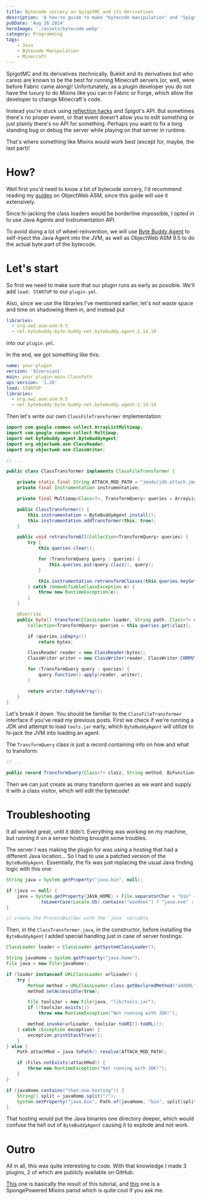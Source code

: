 ```yaml
---
title: Bytecode sorcery on SpigotMC and its derivatives
description: 'A how-to guide to make "bytecode manipulation" and "Spigot" best friends.'
pubDate: 'Aug 26 2024'
heroImage: './assets/bytecode.webp'
category: Programming
tags:
    - Java
    - Bytecode Manipulation
    - Minecraft
---
```


SpigotMC and its derivatives (technically, Bukkit and its derivatives but who cares) are known to be the best for running Minecraft servers (or, well, were before Fabric came along)!
Unfortunately, as a plugin developer you do not have the luxury to do Mixins like you can in Fabric or Forge, which allow the developer to change Minecraft's code.

Instead you're stuck using [reflection hacks](https://github.com/dmulloy2/ProtocolLib) and Spigot's API. But sometimes there's no proper event, or that event doesn't allow you to edit something
or just plainly there's no API for something. Perhaps you want to fix a long standing bug or debug the server while playing on that server in runtime.

That's where something like Mixins would work best (except for, maybe, the last part)!

# How?

Well first you'd need to know a bit of bytecode sorcery, I'd recommend reading my [guides](/blog/tags/bytecode%20manipulation) on ObjectWeb ASM, since this guide will use it extensively.

Since hi-jacking the class loaders would be borderline impossible, I opted in to use Java Agents and Instrumentation API.

To avoid doing a lot of wheel-reinvention, we will use [Byte Buddy Agent](https://github.com/raphw/byte-buddy/tree/master/byte-buddy-agent) to
self-inject the Java Agent into the JVM, as well as ObjectWeb ASM 9.5 to do the actual byte part of the bytecode.

# Let's start
So first we need to make sure that our plugin runs as early as possible. 
We'll add `load: STARTUP` to our `plugin.yml`.

Also, since we use the libraries I've mentioned earlier, let's not waste space and time on shadowing them in, and instead put
```yaml
libraries:
  - org.ow2.asm:asm:9.5
  - net.bytebuddy:byte-buddy-net.bytebuddy.agent:1.14.10
```

into our `plugin.yml`.

In the end, we got something like this:
```yaml
name: your-plugin
version: '${version}'
main: your.plugin.main.ClassPath
api-version: '1.20'
load: STARTUP
libraries:
  - org.ow2.asm:asm:9.5
  - net.bytebuddy:byte-buddy-net.bytebuddy.agent:1.14.10
```

Then let's write our own `ClassFileTransformer` implementation:
```java
import com.google.common.collect.ArrayListMultimap;
import com.google.common.collect.Multimap;
import net.bytebuddy.agent.ByteBuddyAgent;
import org.objectweb.asm.ClassReader;
import org.objectweb.asm.ClassWriter;

// ...

public class ClassTransformer implements ClassFileTransformer {

    private static final String ATTACH_MOD_PATH = "jmods/jdk.attach.jmod";
    private final Instrumentation instrumentation;

    private final Multimap<Class<?>, TransformQuery> queries = ArrayListMultimap.create();

    public ClassTransformer() {
        this.instrumentation = ByteBuddyAgent.install();
        this.instrumentation.addTransformer(this, true);
    }

    public void retransformAll(Collection<TransformQuery> queries) {
        try {
            this.queries.clear();

            for (TransformQuery query : queries) {
                this.queries.put(query.clazz(), query);
            }

            this.instrumentation.retransformClasses(this.queries.keySet().toArray(new Class[0]));
        } catch (UnmodifiableClassException e) {
            throw new RuntimeException(e);
        }
    }

    @Override
    public byte[] transform(ClassLoader loader, String path, Class<?> clazz, ProtectionDomain domain, byte[] bytes) {
        Collection<TransformQuery> queries = this.queries.get(clazz);

        if (queries.isEmpty())
            return bytes;

        ClassReader reader = new ClassReader(bytes);
        ClassWriter writer = new ClassWriter(reader, ClassWriter.COMPUTE_FRAMES);

        for (TransformQuery query : queries) {
            query.function().apply(reader, writer);
        }

        return writer.toByteArray();
    }
}
```

Let's break it down. You should be familiar to the `ClassFileTransformer` interface if you've read my previous posts.
First we check if we're running a JDK and attempt to load `tools.jar` early, which `ByteBuddyAgent` will utilize to hi-jack the JVM into loading an agent.

The `TransformQuery` class is just a record containing info on how and what to transform:
```java
// ...

public record TransformQuery(Class<?> clazz, String method, BiFunction<ClassReader, ClassWriter, ClassVisitor> function) { }
```

Then we can just create as many transform queries as we want and supply it with a class visitor, which will edit the bytecode!

# Troubleshooting
It all worked great, until it didn't. Everything was working on my machine, but running it on a server hosting brought some troubles.

The server I was making the plugin for was using a hosting that had a different Java location...
So I had to use a patched version of the `ByteBuddyAgent`.
Essentially, the fix was just replacing the usual Java finding logic with this one:
```java
String java = System.getProperty("java.bin", null);

if (java == null) {
    java = System.getProperty(JAVA_HOME) + File.separatorChar + "bin" + File.separatorChar + (System.getProperty(OS_NAME, "")
            .toLowerCase(Locale.US).contains("windows") ? "java.exe" : "java");
}

// create the ProcessBuilder with the `java` variable
```

Then, in the `ClassTransformer.java`, in the constructor, before installing the `ByteBuddyAgent` I added special handling just in case of server hostings:
```java
ClassLoader loader = ClassLoader.getSystemClassLoader();

String javaHome = System.getProperty("java.home");
File java = new File(javaHome);

if (loader instanceof URLClassLoader urlLoader) {
    try {
        Method method = URLClassLoader.class.getDeclaredMethod("addURL", URL.class);
        method.setAccessible(true);

        File toolsJar = new File(java, "lib/tools.jar");
        if (!toolsJar.exists())
            throw new RuntimeException("Not running with JDK!");

        method.invoke(urlLoader, toolsJar.toURI().toURL());
    } catch (Exception exception) {
        exception.printStackTrace();
    }
} else {
    Path attachMod = java.toPath().resolve(ATTACH_MOD_PATH);

    if (Files.notExists(attachMod)) {
        throw new RuntimeException("Not running with JDK!");
    }
}

if (javaHome.contains("that-one-hosting")) {
    String[] split = javaHome.split("/");
    System.setProperty("java.bin", Path.of(javaHome, "bin", split[split.length - 1]).toString());
}
```

That hosting would put the Java binaries one directory deeper, which would confuse the hell out of `ByteBuddyAgent` causing it to explode and not work.

# Outro
All in all, this was quite interesting to code. With that knowledge I made 3 plugins, 2 of which are publicly available on GitHub.

[This](https://github.com/TheGridSMP/curator) one is basically the result of this tutorial, and [this](https://github.com/TheGridSMP/byteflow)
one is a SpongePowered Mixins parod which is quite cool if you ask me.